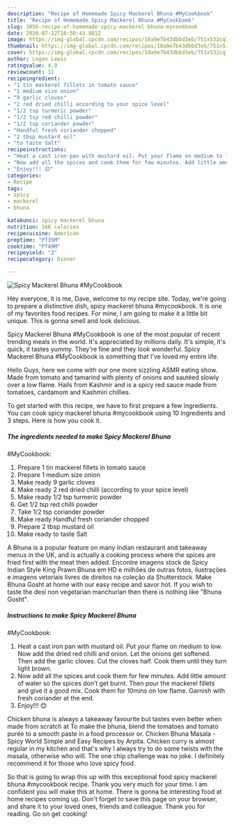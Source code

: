 ```yaml
---
description: "Recipe of Homemade Spicy Mackerel Bhuna #MyCookbook"
title: "Recipe of Homemade Spicy Mackerel Bhuna #MyCookbook"
slug: 3056-recipe-of-homemade-spicy-mackerel-bhuna-mycookbook
date: 2020-07-22T16:50:43.881Z
image: https://img-global.cpcdn.com/recipes/18a9e7b43dbbd3eb/751x532cq70/spicy-mackerel-bhuna-mycookbook-recipe-main-photo.jpg
thumbnail: https://img-global.cpcdn.com/recipes/18a9e7b43dbbd3eb/751x532cq70/spicy-mackerel-bhuna-mycookbook-recipe-main-photo.jpg
cover: https://img-global.cpcdn.com/recipes/18a9e7b43dbbd3eb/751x532cq70/spicy-mackerel-bhuna-mycookbook-recipe-main-photo.jpg
author: Logan Lewis
ratingvalue: 4.9
reviewcount: 11
recipeingredient:
- "1 tin mackerel fillets in tomato sauce"
- "1 medium size onion"
- "9 garlic cloves"
- "2 red dried chilli according to your spice level"
- "1/2 tsp turmeric powder"
- "1/2 tsp red chilli powder"
- "1/2 tsp coriander powder"
- "Handful fresh coriander chopped"
- "2 tbsp mustard oil"
- "to taste Salt"
recipeinstructions:
- "Heat a cast iron pan with mustard oil. Put your flame on medium to low. Now add the dried red chilli and onion. Let the onions get softened. Then add the garlic cloves. Cut the cloves half. Cook them until they turn light brown."
- "Now add all the spices and cook them for few minutes. Add little amount of water so the spices don’t get burnt. Then pour the mackerel fillets and give it a good mix. Cook them for 10mins on low flame. Garnish with fresh coriander at the end."
- "Enjoy!!! 😊"
categories:
- Recipe
tags:
- spicy
- mackerel
- bhuna

katakunci: spicy mackerel bhuna 
nutrition: 166 calories
recipecuisine: American
preptime: "PT35M"
cooktime: "PT49M"
recipeyield: "2"
recipecategory: Dinner

---
```



![Spicy Mackerel Bhuna
#MyCookbook](https://img-global.cpcdn.com/recipes/18a9e7b43dbbd3eb/751x532cq70/spicy-mackerel-bhuna-mycookbook-recipe-main-photo.jpg)

Hey everyone, it is me, Dave, welcome to my recipe site. Today, we're going to prepare a distinctive dish, spicy mackerel bhuna
#mycookbook. It is one of my favorites food recipes. For mine, I am going to make it a little bit unique. This is gonna smell and look delicious.

Spicy Mackerel Bhuna
#MyCookbook is one of the most popular of recent trending meals in the world. It's appreciated by millions daily. It's simple, it's quick, it tastes yummy. They're fine and they look wonderful. Spicy Mackerel Bhuna
#MyCookbook is something that I've loved my entire life.

Hello Guys, here we come with our one more sizzling ASMR eating show. Made from tomato and tamarind with plenty of onions and sautéed slowly over a low flame. Hails from Kashmir and is a spicy red sauce made from tomatoes, cardamom and Kashmiri chillies.


To get started with this recipe, we have to first prepare a few ingredients. You can cook spicy mackerel bhuna
#mycookbook using 10 ingredients and 3 steps. Here is how you cook it.

<!--inarticleads1-->

##### The ingredients needed to make Spicy Mackerel Bhuna
#MyCookbook:

1. Prepare 1 tin mackerel fillets in tomato sauce
1. Prepare 1 medium size onion
1. Make ready 9 garlic cloves
1. Make ready 2 red dried chilli (according to your spice level)
1. Make ready 1/2 tsp turmeric powder
1. Get 1/2 tsp red chilli powder
1. Take 1/2 tsp coriander powder
1. Make ready Handful fresh coriander chopped
1. Prepare 2 tbsp mustard oil
1. Make ready to taste Salt


A Bhuna is a popular feature on many Indian restaurant and takeaway menus in the UK, and is actually a cooking process where the spices are fried first with the meat then added. Encontre imagens stock de Spicy Indian Style King Prawn Bhuna em HD e milhões de outras fotos, ilustrações e imagens vetoriais livres de direitos na coleção da Shutterstock. Make Bhuna Gosht at home with our easy recipe and savor hot. If you wish to taste the desi non vegetarian manchurian then there is nothing like &#34;Bhuna Gosht&#34;. 

<!--inarticleads2-->

##### Instructions to make Spicy Mackerel Bhuna
#MyCookbook:

1. Heat a cast iron pan with mustard oil. Put your flame on medium to low. Now add the dried red chilli and onion. Let the onions get softened. Then add the garlic cloves. Cut the cloves half. Cook them until they turn light brown.
1. Now add all the spices and cook them for few minutes. Add little amount of water so the spices don’t get burnt. Then pour the mackerel fillets and give it a good mix. Cook them for 10mins on low flame. Garnish with fresh coriander at the end.
1. Enjoy!!! 😊


Chicken bhuna is always a takeaway favourite but tastes even better when made from scratch at To make the bhuna, blend the tomatoes and tomato purée to a smooth paste in a food processor or. Chicken Bhuna Masala - Spicy World Simple and Easy Recipes by Arpita. Chicken curry is almost regular in my kitchen and that&#39;s why I always try to do some twists with the masala, otherwise who will. The one chip challenge was no joke. I definitely recommend it for those who love spicy food. 

So that is going to wrap this up with this exceptional food spicy mackerel bhuna
#mycookbook recipe. Thank you very much for your time. I am confident you will make this at home. There is gonna be interesting food at home recipes coming up. Don't forget to save this page on your browser, and share it to your loved ones, friends and colleague. Thank you for reading. Go on get cooking!
